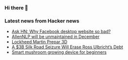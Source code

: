 ### Hi there 👋

<!--
**arashid-sh/arashid-sh** is a ✨ _special_ ✨ repository because its `README.md` (this file) appears on your GitHub profile.

Here are some ideas to get you started:

- 🔭 I’m currently working on ...
- 🌱 I’m currently learning ...
- 👯 I’m looking to collaborate on ...
- 🤔 I’m looking for help with ...
- 💬 Ask me about ...
- 📫 How to reach me: ...
- 😄 Pronouns: ...
- ⚡ Fun fact: ...
-->

### Latest news from Hacker news
<!-- BLOG-POST-LIST:START -->
- [Ask HN: Why Facebook desktop website so bad?](https://news.ycombinator.com/item?id=32056195)
- [AllenNLP will be unmaintained in December](https://github.com/allenai/allennlp/pull/5685/files)
- [Lockheed Martin Prepar 3D](https://www.prepar3d.com/)
- [A $3B Silk Road Seizure Will Erase Ross Ulbricht’s Debt](https://www.wired.com/story/silk-road-ross-ulbricht-debt-bitcoin-siezure/)
- [Smart mushroom growing device for beginners](https://shrooly.com/)
<!-- BLOG-POST-LIST:END -->
